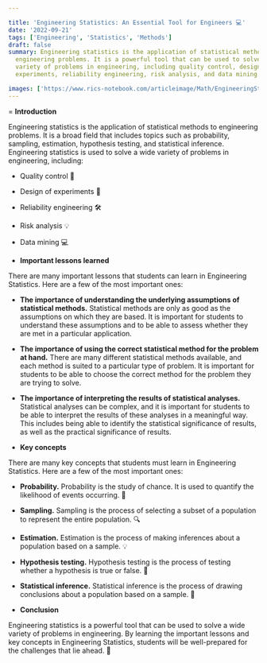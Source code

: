 ```yaml
---

title: 'Engineering Statistics: An Essential Tool for Engineers 💻'
date: '2022-09-21'
tags: ['Engineering', 'Statistics', 'Methods']
draft: false
summary: Engineering statistics is the application of statistical methods to
  engineering problems. It is a powerful tool that can be used to solve a wide
  variety of problems in engineering, including quality control, design of
  experiments, reliability engineering, risk analysis, and data mining.

images: ['https://www.rics-notebook.com/articleimage/Math/EngineeringStats.webp']
---
```


= **Introduction**

Engineering statistics is the application of statistical methods to engineering
problems. It is a broad field that includes topics such as probability,
sampling, estimation, hypothesis testing, and statistical inference. Engineering
statistics is used to solve a wide variety of problems in engineering,
including:

- Quality control 🔧
- Design of experiments 🔬
- Reliability engineering 🛠️
- Risk analysis 💡
- Data mining 💻

- **Important lessons learned**

There are many important lessons that students can learn in Engineering
Statistics. Here are a few of the most important ones:

- **The importance of understanding the underlying assumptions of statistical
  methods.** Statistical methods are only as good as the assumptions on which
  they are based. It is important for students to understand these assumptions
  and to be able to assess whether they are met in a particular application.
- **The importance of using the correct statistical method for the problem at
  hand.** There are many different statistical methods available, and each
  method is suited to a particular type of problem. It is important for students
  to be able to choose the correct method for the problem they are trying to
  solve.
- **The importance of interpreting the results of statistical analyses.**
  Statistical analyses can be complex, and it is important for students to be
  able to interpret the results of these analyses in a meaningful way. This
  includes being able to identify the statistical significance of results, as
  well as the practical significance of results.

- **Key concepts**

There are many key concepts that students must learn in Engineering Statistics.
Here are a few of the most important ones:

- **Probability.** Probability is the study of chance. It is used to quantify
  the likelihood of events occurring. 🎲
- **Sampling.** Sampling is the process of selecting a subset of a population to
  represent the entire population. 🔍
- **Estimation.** Estimation is the process of making inferences about a
  population based on a sample. 💡
- **Hypothesis testing.** Hypothesis testing is the process of testing whether a
  hypothesis is true or false. 🧪
- **Statistical inference.** Statistical inference is the process of drawing
  conclusions about a population based on a sample. 🎨

- **Conclusion**

Engineering statistics is a powerful tool that can be used to solve a wide
variety of problems in engineering. By learning the important lessons and key
concepts in Engineering Statistics, students will be well-prepared for the
challenges that lie ahead. 🚀
